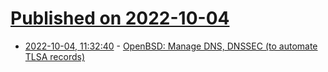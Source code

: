 # [Published on 2022-10-04](index.md)

* [2022-10-04, 11:32:40](https://lobste.rs/s/k2jk0m/openbsd_manage_dns_dnssec_automate_tlsa) - [OpenBSD: Manage DNS, DNSSEC (to automate TLSA records)](https://doc.huc.fr.eu.org/en/post/openbsd-nsd-dnssec-tlsa/)
